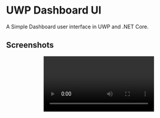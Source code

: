 # UWP Dashboard UI

A Simple Dashboard user interface in UWP and .NET Core.

## Screenshots

<p align="center"><video src="./dashboardui.mp4"></p>
